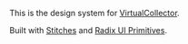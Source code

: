 This is the design system for [VirtualCollector](https://www.VirtualCollector.com).

Built with [Stitches](https://github.com/modulz/stitches) and [Radix UI Primitives](https://radix-ui.com/primitives/docs/overview/introduction).

